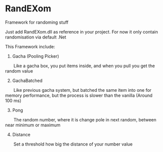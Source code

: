 # RandEXom
Framework for randoming stuff

Just add RandEXom.dll as reference in your project.
For now it only contain randomisation via default .Net

This Framework include:

1) Gacha (Pooling Picker)

&nbsp;&nbsp;&nbsp;&nbsp;&nbsp;&nbsp;&nbsp;Like a gacha box, you put items inside, and when you pull you get the random value

2) GachaBatched

&nbsp;&nbsp;&nbsp;&nbsp;&nbsp;&nbsp;&nbsp;Like previous gacha system, but batched the same item into one for memory performance, but the process is slower than the vanilla (Around 100 ms) 

3) Pong

&nbsp;&nbsp;&nbsp;&nbsp;&nbsp;&nbsp;&nbsp;The random number, where it is change pole in next random, between near minimum or maximum

4) Distance

&nbsp;&nbsp;&nbsp;&nbsp;&nbsp;&nbsp;&nbsp;Set a threshold how big the distance of your number value
